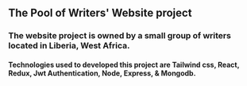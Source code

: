 ## The Pool of Writers' Website project

### The website project is owned by a small group of writers located in Liberia, West Africa.

#### Technologies used to developed this project are Tailwind css, React, Redux, Jwt Authentication, Node, Express, & Mongodb.
                
